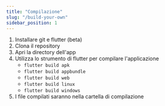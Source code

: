 ```yaml
---
title: "Compilazione"
slug: "/build-your-own"
sidebar_position: 1
---
```


1. Installare git e flutter (beta)
2. Clona il repository
3. Apri la directory dell'app
4. Utilizza lo strumento di flutter per compilare l'applicazione
   * `flutter build apk`
   * `flutter build appbundle`
   * `flutter build web`
   * `flutter build linux`
   * `flutter build windows`
5. I file compilati saranno nella cartella di compilazione
